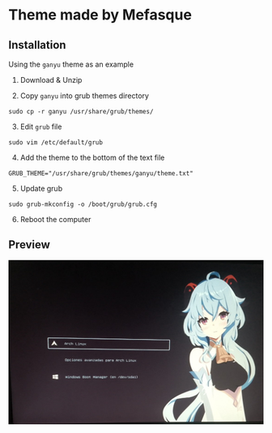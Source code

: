# Theme made by Mefasque

## Installation
Using the `ganyu` theme as an example

1. Download & Unzip

2. Copy `ganyu` into grub themes directory
```shell
sudo cp -r ganyu /usr/share/grub/themes/
```

3. Edit `grub` file
```shell
sudo vim /etc/default/grub
```

4. Add the theme to the bottom of the text file
```shell
GRUB_THEME="/usr/share/grub/themes/ganyu/theme.txt"
```

5. Update grub
```shell
sudo grub-mkconfig -o /boot/grub/grub.cfg
```

6. Reboot the computer

## Preview
![Castorice](/previews/ganyu.jpg)
